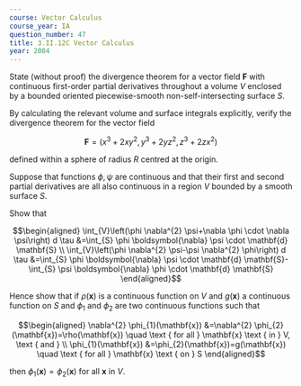 ```yaml
---
course: Vector Calculus
course_year: IA
question_number: 47
title: 3.II.12C Vector Calculus
year: 2004
---
```



State (without proof) the divergence theorem for a vector field $\mathbf{F}$ with continuous first-order partial derivatives throughout a volume $V$ enclosed by a bounded oriented piecewise-smooth non-self-intersecting surface $S$.

By calculating the relevant volume and surface integrals explicitly, verify the divergence theorem for the vector field

$$\mathbf{F}=\left(x^{3}+2 x y^{2}, y^{3}+2 y z^{2}, z^{3}+2 z x^{2}\right)$$

defined within a sphere of radius $R$ centred at the origin.

Suppose that functions $\phi, \psi$ are continuous and that their first and second partial derivatives are all also continuous in a region $V$ bounded by a smooth surface $S$.

Show that

$$\begin{aligned}
\int_{V}\left(\phi \nabla^{2} \psi+\nabla \phi \cdot \nabla \psi\right) d \tau &=\int_{S} \phi \boldsymbol{\nabla} \psi \cdot \mathbf{d} \mathbf{S} \\
\int_{V}\left(\phi \nabla^{2} \psi-\psi \nabla^{2} \phi\right) d \tau &=\int_{S} \phi \boldsymbol{\nabla} \psi \cdot \mathbf{d} \mathbf{S}-\int_{S} \psi \boldsymbol{\nabla} \phi \cdot \mathbf{d} \mathbf{S}
\end{aligned}$$

Hence show that if $\rho(\mathbf{x})$ is a continuous function on $V$ and $g(\mathbf{x})$ a continuous function on $S$ and $\phi_{1}$ and $\phi_{2}$ are two continuous functions such that

$$\begin{aligned}
\nabla^{2} \phi_{1}(\mathbf{x}) &=\nabla^{2} \phi_{2}(\mathbf{x})=\rho(\mathbf{x}) \quad \text { for all } \mathbf{x} \text { in } V, \text { and } \\
\phi_{1}(\mathbf{x}) &=\phi_{2}(\mathbf{x})=g(\mathbf{x}) \quad \text { for all } \mathbf{x} \text { on } S
\end{aligned}$$

then $\phi_{1}(\mathbf{x})=\phi_{2}(\mathbf{x})$ for all $\mathbf{x}$ in $V$.